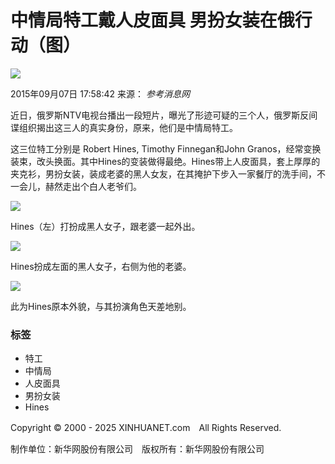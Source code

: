 # 中情局特工戴人皮面具 男扮女装在俄行动（图）

![](http://www.xinhuanet.com/imgs2015/xhwxlogo300.jpg)

2015年09月07日 17:58:42 来源： *参考消息网*

近日，俄罗斯NTV电视台播出一段短片，曝光了形迹可疑的三个人，俄罗斯反间谍组织揭出这三人的真实身份，原来，他们是中情局特工。

这三位特工分别是 Robert Hines, Timothy Finnegan和John Granos，经常变换装束，改头换面。其中Hines的变装做得最绝。Hines带上人皮面具，套上厚厚的夹克衫，男扮女装，装成老婆的黑人女友，在其掩护下步入一家餐厅的洗手间，不一会儿，赫然走出个白人老爷们。

![](http://www.xinhuanet.com/world/2015-09/07/ewm_1282044311n.jpg)

Hines（左）打扮成黑人女子，跟老婆一起外出。

![](http://128204431_14416193877291n.jpg)

Hines扮成左面的黑人女子，右侧为他的老婆。

![](http://128204431_14416193880851n.jpg)

此为Hines原本外貌，与其扮演角色天差地别。

### 标签
- 特工
- 中情局
- 人皮面具
- 男扮女装
- Hines

Copyright © 2000 - 2025 XINHUANET.com　All Rights Reserved.

制作单位：新华网股份有限公司　版权所有：新华网股份有限公司
<!-- tcd_original_link http://www.xinhuanet.com/world/2015-09/07/c_128204431.htm -->
